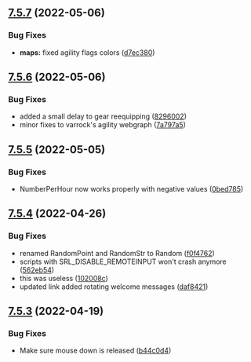 ## [7.5.7](https://github.com/Torwent/WaspLib/compare/v7.5.6...v7.5.7) (2022-05-06)


### Bug Fixes

* **maps:** fixed agility flags colors ([d7ec380](https://github.com/Torwent/WaspLib/commit/d7ec38088fc406561a1737d8994b273011949ad6))



## [7.5.6](https://github.com/Torwent/WaspLib/compare/v7.5.5...v7.5.6) (2022-05-06)


### Bug Fixes

* added a small delay to gear reequipping ([8296002](https://github.com/Torwent/WaspLib/commit/829600209f55f1ee724d6c9cd9da5ee7ed3538bf))
* minor fixes to varrock's agility webgraph ([7a797a5](https://github.com/Torwent/WaspLib/commit/7a797a56a6d51d264242e4b66be52c7242936cbb))



## [7.5.5](https://github.com/Torwent/WaspLib/compare/v7.5.4...v7.5.5) (2022-05-05)


### Bug Fixes

* NumberPerHour now works properly with negative values ([0bed785](https://github.com/Torwent/WaspLib/commit/0bed78561fd7133ab11a5935ad45ad75731c0a10))



## [7.5.4](https://github.com/Torwent/WaspLib/compare/v7.5.3...v7.5.4) (2022-04-26)


### Bug Fixes

* renamed RandomPoint and RandomStr to Random ([f0f4762](https://github.com/Torwent/WaspLib/commit/f0f4762aa634d24d2f5636d5658c16f6f5cc782c))
* scripts with SRL_DISABLE_REMOTEINPUT won't crash anymore ([562eb54](https://github.com/Torwent/WaspLib/commit/562eb544403e058e2b6b1e70fd0ec05284070772))
* this was useless ([102008c](https://github.com/Torwent/WaspLib/commit/102008c7de999028f081ff973cd92fc660101eb4))
* updated link added rotating welcome messages ([daf8421](https://github.com/Torwent/WaspLib/commit/daf84215f798bbf966799ea1b08bae26fa483839))



## [7.5.3](https://github.com/Torwent/WaspLib/compare/v7.5.2...v7.5.3) (2022-04-19)


### Bug Fixes

* Make sure mouse down is released ([b44c0d4](https://github.com/Torwent/WaspLib/commit/b44c0d4ab099c21a4f592677521a694d9206a4f7))



